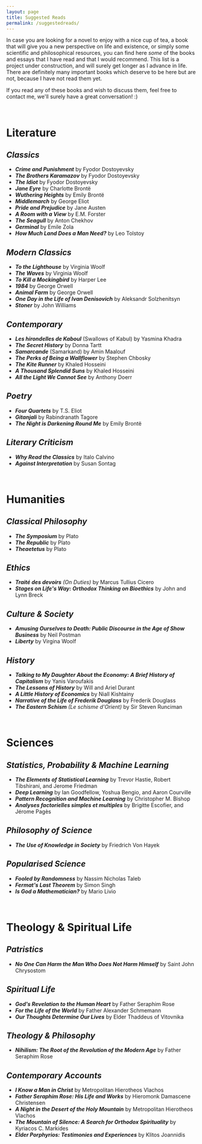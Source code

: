 ```yaml
---
layout: page
title: Suggested Reads
permalink: /suggestedreads/
---
```


In case you are looking for a novel to enjoy with a nice cup of tea, a book that will give you a new perspective on life and existence, or simply some scientific and philosophical resources, you can find here *some* of the books and essays that I have read and that I would recommend. This list is a project under construction, and will surely get longer as I advance in life. There are definitely many important books which deserve to be here but are not, because I have not read them yet.

If you read any of these books and wish to discuss them, feel free to contact me, we'll surely have a great conversation! :) 

&nbsp;

# Literature

## *Classics* 
- ***Crime and Punishment*** by Fyodor Dostoyevsky
- ***The Brothers Karamazov*** by Fyodor Dostoyevsky
- ***The Idiot*** by Fyodor Dostoyevsky
- ***Jane Eyre*** by Charlotte Brontë
- ***Wuthering Heights*** by Emily Brontë
- ***Middlemarch*** by George Eliot 
- ***Pride and Prejudice*** by Jane Austen 
- ***A Room with a View*** by E.M. Forster
- ***The Seagull*** by Anton Chekhov
- ***Germinal*** by Emile Zola
- ***How Much Land Does a Man Need?*** by Leo Tolstoy

## *Modern Classics*
- ***To the Lighthouse*** by Virginia Woolf
- ***The Waves*** by Virginia Woolf
- ***To Kill a Mockingbird*** by Harper Lee
- ***1984*** by George Orwell
- ***Animal Farm*** by George Orwell
- ***One Day in the Life of Ivan Denisovich*** by Aleksandr Solzhenitsyn 
- ***Stoner*** by John Williams

## *Contemporary*
- ***Les hirondelles de Kaboul*** (Swallows of Kabul) by Yasmina Khadra
- ***The Secret History*** by Donna Tartt
- ***Samarcande*** (Samarkand) by Amin Maalouf
- ***The Perks of Being a Wallflower*** by Stephen Chbosky
- ***The Kite Runner*** by Khaled Hosseini
- ***A Thousand Splendid Suns*** by Khaled Hosseini
- ***All the Light We Cannot See*** by Anthony Doerr 

## *Poetry*
- ***Four Quartets*** by T.S. Eliot
- ***Gitanjali*** by Rabindranath Tagore
- ***The Night is Darkening Round Me*** by Emily Brontë

## *Literary Criticism* 
- ***Why Read the Classics*** by Italo Calvino 
- ***Against Interpretation*** by Susan Sontag


&nbsp;


# Humanities

## *Classical Philosophy*
- ***The Symposium*** by Plato
- ***The Republic*** by Plato 
- ***Theaetetus*** by Plato

## *Ethics*
- ***Traité des devoirs*** *(On Duties)* by Marcus Tullius Cicero
- ***Stages on Life's Way: Orthodox Thinking on Bioethics*** by John and Lynn Breck

## *Culture & Society*
- ***Amusing Ourselves to Death: Public Discourse in the Age of Show Business*** by Neil Postman
- ***Liberty*** by Virgina Woolf 

## *History*
- ***Talking to My Daughter About the Economy: A Brief History of Capitalism*** by Yanis Varoufakis
- ***The Lessons of History*** by Will and Ariel Durant
- ***A Little History of Economics*** by Niall Kishtainy 
- ***Narrative of the Life of Frederik Douglass*** by Frederik Douglass 
- ***The Eastern Schism*** *(Le schisme d'Orient)* by Sir Steven Runciman

&nbsp;

# Sciences

## *Statistics, Probability & Machine Learning*
- ***The Elements of Statistical Learning*** by Trevor Hastie, Robert Tibshirani, and Jerome Friedman
- ***Deep Learning*** by Ian Goodfellow, Yoshua Bengio, and Aaron Courville
- ***Pattern Recognition and Machine Learning*** by Christopher M. Bishop
- ***Analyses factorielles simples et multiples*** by Brigitte Escofier, and Jérome Pagès

## *Philosophy of Science*
- ***The Use of Knowledge in Society*** by Friedrich Von Hayek 

## *Popularised Science*
- ***Fooled by Randomness*** by Nassim Nicholas Taleb 
- ***Fermat's Last Theorem*** by Simon Singh
- ***Is God a Mathematician?*** by Mario Livio


&nbsp;

# Theology & Spiritual Life

## *Patristics*
- ***No One Can Harm the Man Who Does Not Harm Himself*** by Saint John Chrysostom 

## *Spiritual Life*
- ***God's Revelation to the Human Heart*** by Father Seraphim Rose
- ***For the Life of the World*** by Father Alexander Schmemann  
- ***Our Thoughts Determine Our Lives*** by Elder Thaddeus of Vitovnika

## *Theology & Philosophy*
- ***Nihilism: The Root of the Revolution of the Modern Age*** by Father Seraphim Rose

## *Contemporary Accounts*
- ***I Know a Man in Christ*** by Metropolitan Hierotheos Vlachos
- ***Father Seraphim Rose: His Life and Works*** by Hieromonk Damascene Christensen
- ***A Night in the Desert of the Holy Mountain*** by Metropolitan Hierotheos Vlachos
- ***The Mountain of Silence: A Search for Orthodox Spirituality*** by Kyriacos C. Markides
- ***Elder Porphyrios: Testimonies and Experiences*** by Klitos Joannidis
